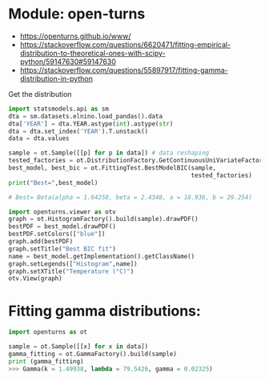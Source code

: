 # Module: open-turns

- https://openturns.github.io/www/
- https://stackoverflow.com/questions/6620471/fitting-empirical-distribution-to-theoretical-ones-with-scipy-python/59147630#59147630
- https://stackoverflow.com/questions/55897917/fitting-gamma-distribution-in-python

Get the distribution

```python
import statsmodels.api as sm
dta = sm.datasets.elnino.load_pandas().data
dta['YEAR'] = dta.YEAR.astype(int).astype(str)
dta = dta.set_index('YEAR').T.unstack()
data = dta.values

sample = ot.Sample([[p] for p in data]) # data reshaping
tested_factories = ot.DistributionFactory.GetContinuousUniVariateFactories()
best_model, best_bic = ot.FittingTest.BestModelBIC(sample,
                                                   tested_factories)
print("Best=",best_model)

# Best= Beta(alpha = 1.64258, beta = 2.4348, a = 18.936, b = 29.254)

import openturns.viewer as otv
graph = ot.HistogramFactory().build(sample).drawPDF()
bestPDF = best_model.drawPDF()
bestPDF.setColors(["blue"])
graph.add(bestPDF)
graph.setTitle("Best BIC fit")
name = best_model.getImplementation().getClassName()
graph.setLegends(["Histogram",name])
graph.setXTitle("Temperature (°C)")
otv.View(graph)

```

# Fitting gamma distributions:

```python
import openturns as ot

sample = ot.Sample([[x] for x in data])
gamma_fitting = ot.GammaFactory().build(sample)
print (gamma_fitting)
>>> Gamma(k = 1.49938, lambda = 79.5426, gamma = 0.02325)
```